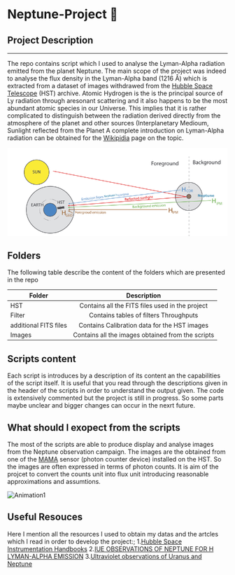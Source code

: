 # Neptune-Project :milky_way:

 ## Project Description 
----------------------


The repo contains script which I used to analyse the Lyman-Alpha radiation emitted from the planet Neptune. The main scope of the project was indeed to analyse the flux density 
in the Lyman-Alpha band (1216 Å) which is extracted from a dataset of images withdrawed from the [Hubble Space Telescope](https://archive.stsci.edu/) (HST) archive. Atomic Hydrogen is the 
is the principal source of Ly radiation through aresonant scattering and it also happens to be the most abundant atomic species in our Universe. This implies that it is rather complicated 
to distinguish between the radiation derived directly from the atmosphere of the planet and other sources (Interplanetary Medioum, Sunlight reflected from the Planet A complete introduction on Lyman-Alpha radiation can be obtained for the
[Wikipidia](https://en.wikipedia.org/wiki/Lyman-alpha_line) page on the topic. 

![Skectch](Images/sketch.png)

 Folders
----------------------


The following table describe the content of the folders which are presented in the repo

| Folder                | Description   |
| --------------------- |:-------------:| 
| HST                   | Contains all the FITS files used in the project   | 
| Filter                | Contains tables of filters Throughputs            | 
| additional FITS files | Contains Calibration data for the HST images      |
| Images                 | Contains all the images obtained from the scripts |

 Scripts content
 ----------------------
 
 
Each script is introduces by a description of its content an the capabilities of the script itself. It is useful that you read through the descriptions given in the header of the scripts in order to understand the output given. The code is extensively commented but the project is still in progress. So some parts maybe unclear and bigger changes can occur in the nexrt future.

 What should I exopect from the scripts 
 ----------------------
 
 
The most of the scripts are able to produce display and analyse images from the Neptune observation campaign. The images are the obtained from one of the [MAMA](https://www.stsci.edu/itt/APT_help/STIS_Cycle21/c07_performance5.html) sensor (photon counter device)  installed on the HST. So the images are often expressed in terms of photon counts. It is aim of the projcet to convert the counts unit into flux unit introducing reasonable approximations and assumtions.


![Animation1](Images/Planet_gif.gif)

Useful Resouces
----------------------


Here I mention all the resources I used to obtain my datas and the artcles which I read in order to develop the project:;
1.[Hubble Space Instrumentation Handbooks](https://www.stsci.edu/hst/documentation/handbook-archive)
2.[IUE OBSERVATIONS OF NEPTUNE FOR H LYMAN-ALPHA EMISSION](file:///Users/gregorio/Desktop/stay%20foolish/Me&Neptune/material%20from%20prof/International_explor.pdf)
3.[Ultraviolet observations of Uranus and Neptune](file:///Users/gregorio/Desktop/stay%20foolish/Me&Neptune/material%20from%20prof/Ultraviolet_obs_review.pdf)
